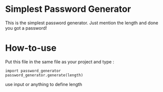 # Simplest Password Generator
This is the simplest password generator. Just mention the length and done you got a password!

# How-to-use
Put this file in the same file as your project and type : 
```
import password_generator
password_generator.generate(length)
```
use input or anything to define length
